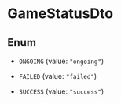 

# GameStatusDto

## Enum


* `ONGOING` (value: `"ongoing"`)

* `FAILED` (value: `"failed"`)

* `SUCCESS` (value: `"success"`)



